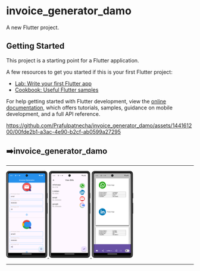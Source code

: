 # invoice_generator_damo

A new Flutter project.

## Getting Started

This project is a starting point for a Flutter application.

A few resources to get you started if this is your first Flutter project:

- [Lab: Write your first Flutter app](https://docs.flutter.dev/get-started/codelab)
- [Cookbook: Useful Flutter samples](https://docs.flutter.dev/cookbook)

For help getting started with Flutter development, view the
[online documentation](https://docs.flutter.dev/), which offers tutorials,
samples, guidance on mobile development, and a full API reference.


https://github.com/Prafulpatnecha/invoice_generator_damo/assets/144161200/00fde2b1-a3ac-4e90-b2cf-ab0599a27295



<h2>➡️invoice_generator_damo </h2>
<hr>
<p>
<a href ="">
<img src="https://github.com/Prafulpatnecha/invoice_generator_damo/blob/master/Screenshot_20240530_183537.png" width="22%" Height="35%">
<img src="https://github.com/Prafulpatnecha/invoice_generator_damo/blob/master/Screenshot_20240530_183501.png" width="22%" Height="35%">
<img src="https://github.com/Prafulpatnecha/invoice_generator_damo/blob/master/Screenshot_20240530_183513.png" width="22%" Height="35%">
</a>
</p>
<hr>
